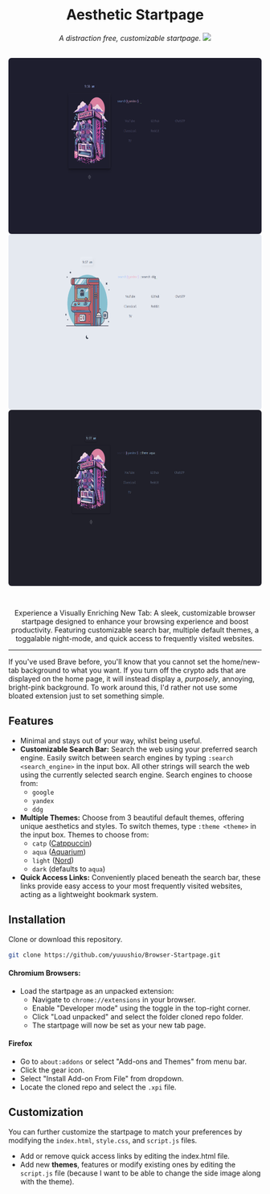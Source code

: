 <div align="center">
  <h1> Aesthetic Startpage </h1>
  <i> A distraction free, customizable startpage. </i>
  <img src="https://i.imgur.com/9yINvcH.png" />
</div>

<br>

<div align="center" style="border-radius:6px;">
  <p>
    <img src="ico/ss_1.png" align="center" height="350px" style="border-radius:6px;"/>
    <img src="ico/ss_2.png" align="center" height="350px" style="border-radius:6px;"/>
    <img src="ico/ss_3.png" align="center" height="350px" style="border-radius:6px;"/>
  </p>
</div>
<br>

<p align="center">
Experience a Visually Enriching New Tab: A sleek, customizable browser startpage designed to enhance your browsing experience and boost productivity. Featuring customizable search bar, multiple default themes, a toggalable night-mode, and quick access to frequently visited websites.
</p>

<hr>

If you've used Brave before, you'll know that you cannot set the home/new-tab background to what you want. If you turn off the crypto ads that are displayed on the home page, it will instead display a, _purposely_, annoying, bright-pink background. To work around this, I'd rather not use some bloated extension just to set something simple.

## Features

- Minimal and stays out of your way, whilst being useful.
- **Customizable Search Bar:** Search the web using your preferred search engine. Easily switch between search engines by typing `:search <search_engine>` in the input box. All other strings will search the web using the currently selected search engine. Search engines to choose from:
  - `google`
  - `yandex`
  - `ddg`
- **Multiple Themes:** Choose from 3 beautiful default themes, offering unique aesthetics and styles. To switch themes, type `:theme <theme>` in the input box. Themes to choose from:
  - `catp` ([Catppuccin](https://github.com/catppuccin/catppuccin))
  - `aqua` ([Aquarium](https://github.com/FrenzyExists/aquarium-vim))
  - `light` ([Nord](https://www.nordtheme.com/))
  - `dark` (defaults to `aqua`)
- **Quick Access Links:** Conveniently placed beneath the search bar, these links provide easy access to your most frequently visited websites, acting as a lightweight bookmark system.

## Installation

Clone or download this repository.

```bash
git clone https://github.com/yuuushio/Browser-Startpage.git
```

#### Chromium Browsers:

- Load the startpage as an unpacked extension:
  - Navigate to `chrome://extensions` in your browser.
  - Enable "Developer mode" using the toggle in the top-right corner.
  - Click "Load unpacked" and select the folder cloned repo folder.
  - The startpage will now be set as your new tab page.

#### Firefox

- Go to `about:addons` or select "Add-ons and Themes" from menu bar.
- Click the gear icon.
- Select "Install Add-on From File" from dropdown.
- Locate the cloned repo and select the `.xpi` file.

## Customization

You can further customize the startpage to match your preferences by modifying the `index.html`, `style.css`, and `script.js` files.

- Add or remove quick access links by editing the index.html file.
- Add new **themes**, features or modify existing ones by editing the `script.js` file (because I want to be able to change the side image along with the theme).
